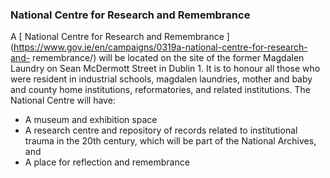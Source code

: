 ###  National Centre for Research and Remembrance

A [ National Centre for Research and Remembrance
](https://www.gov.ie/en/campaigns/0319a-national-centre-for-research-and-
remembrance/) will be located on the site of the former Magdalen Laundry on
Sean McDermott Street in Dublin 1. It is to honour all those who were resident
in industrial schools, magdalen laundries, mother and baby and county home
institutions, reformatories, and related institutions. The National Centre
will have:

  * A museum and exhibition space 
  * A research centre and repository of records related to institutional trauma in the 20th century, which will be part of the National Archives, and 
  * A place for reflection and remembrance 
